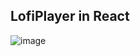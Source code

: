 <h2>LofiPlayer in React</h2>

![image](https://user-images.githubusercontent.com/62969620/181405486-b54a4fc1-24a8-4898-bda6-464e4df66a9f.png)
